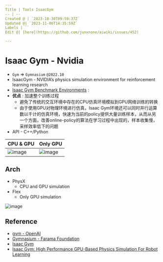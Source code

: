 ```yaml
---
Title | Tools IsaacGym
-- | --
Created @ | `2023-10-30T09:59:37Z`
Updated @| `2023-11-06T14:35:59Z`
Labels | ``
Edit @| [here](https://github.com/junxnone/aiwiki/issues/452)

---
```

# Isaac Gym - Nvidia
- `Gym` => `Gymnasium` `@2022.10`
- IsaacGym - NVIDIA’s physics simulation environment for reinforcement learning research
- [Isaac Gym Benchmark Environments](https://github.com/NVIDIA-Omniverse/IsaacGymEnvs?tab=readme-ov-file#isaac-gym-benchmark-environments) : 
- **优点** : 加速整个训练过程
  - 避免了传统的交互环境中存在的CPU仿真环境模拟到GPU网络训练的转换
  - 由于使用GPU对物理环境进行仿真，Isaac Gym环境还可以同时并行运算数以千计的仿真环境，快速为当前的policy提供大量训练样本，从而从另一个方面，改善online-policy的算法在学习过程中出现的，样本收集慢，采样效率低下的问题
- API - C++/Python


CPU & GPU | Only GPU
-- | --
![image](https://github.com/junxnone/aiwiki/assets/2216970/ce8e3528-765f-47c8-9858-c660a896d6b6) | ![image](https://github.com/junxnone/aiwiki/assets/2216970/934bd761-caa8-4a94-a168-4faaa68f800e)


## Arch

- PhysX
  - CPU and GPU simulation
- Flex
  - Only GPU simulation


![image](https://github.com/junxnone/aiwiki/assets/2216970/b27f8b5e-1e45-470b-bf27-c762f256ae26)





## Reference
- [gym - OpenAI](https://github.com/openai/gym)
- [Gymnasium - Farama Foundation](https://github.com/Farama-Foundation/Gymnasium)
- [Isaac Gym](https://developer.nvidia.com/isaac-gym)
- [Isaac Gym: High Performance GPU-Based Physics Simulation For Robot Learning](https://sites.google.com/view/isaacgym-nvidia)

